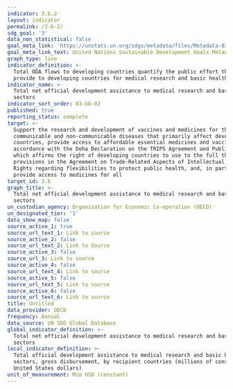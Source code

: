 ```yaml
---
indicator: 3.b.2
layout: indicator
permalink: /3-b-2/
sdg_goal: '3'
data_non_statistical: false
goal_meta_link: 'https://unstats.un.org/sdgs/metadata/files/Metadata-03-0B-02.pdf'
goal_meta_link_text: United Nations Sustainable Development Goals Metadata (PDF 210 KB)
graph_type: line
indicator_definition: >-
  Total ODA flows to developing countries quantify the public effort that donors
  provide to developing countries for medical research and basic health.
indicator_name: >-
  Total net official development assistance to medical research and basic health
  sectors
indicator_sort_order: 03-bb-02
published: true
reporting_status: complete
target: >-
  Support the research and development of vaccines and medicines for the
  communicable and non-communicable diseases that primarily affect developing
  countries, provide access to affordable essential medicines and vaccines, in
  accordance with the Doha Declaration on the TRIPS Agreement and Public Health,
  which affirms the right of developing countries to use to the full the
  provisions in the Agreement on Trade-Related Aspects of Intellectual Property
  Rights regarding flexibilities to protect public health, and, in particular,
  provide access to medicines for all
target_id: 3.b
graph_title: >-
  Total net official development assistance to medical research and basic health
  sectors
un_custodian_agency: Organisation for Economic Co-operation (OECD)
un_designated_tier: '1'
data_show_map: false
source_active_1: true
source_url_text_1: Link to source
source_active_2: false
source_url_text_2: Link to Source
source_active_3: false
source_url_3: Link to source
source_active_4: false
source_url_text_4: Link to source
source_active_5: false
source_url_text_5: Link to source
source_active_6: false
source_url_text_6: Link to source
title: Untitled
data_provider: OECD
frequency: Annual
data_source: UN SDG Global Database
global_indicator_definition: >-
  Total net official development assistance to medical research and basic health
  sectors
local_indicator_definition: >-
  Total official development assistance to medical research and basic heath
  sectors, gross disbursement, by recipient countries (millions of constant 2016
  United States dollars)
unit_of_measurement: Mio USD (constant)
---
```

